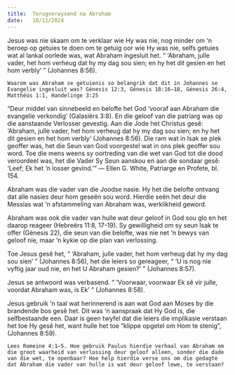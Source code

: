 ```yaml
---
title:  Terugverwysend na Abraham
date:   10/11/2024
---
```


Jesus was nie skaam om te verklaar wie Hy was nie, nog minder om ‘n beroep op getuies te doen om te getuig oor wie Hy was nie, selfs getuies wat al lankal oorlede was, wat Abraham ingesluit het. “ ‘Abraham, julle vader, het hom verheug dat hy my dag sou sien; en hy het dit gesien en het hom verbly’ ” (Johannes 8:56).

`Waarom was Abraham se getuienis so belangrik dat dit in Johannes se Evangelie ingesluit was? Génesis 12:3, Génesis 18:16–18, Génesis 26:4, Matthéüs 1:1, Handelinge 3:25`

“Deur middel van sinnebeeld en belofte het God ‘vooraf aan Abraham die evangelie verkondig’ (Galasiërs 3:8). En die geloof van die patriarg was op die aanstaande Verlosser gevestig. Aan die Jode het Christus gesê: ‘Abraham, julle vader, het hom verheug dat hy my dag sou sien; en hy het dit gesien en het hom verbly’ (Johannes 8:56). Die ram wat in Isak se plek geoffer was, het die Seun van God voorgestel wat in ons plek geoffer sou word. Toe die mens weens sy oortreding van die wet van God tot die dood veroordeel was, het die Vader Sy Seun aanskou en aan die sondaar gesê: ‘Leef; Ek het ‘n losser gevind.’” — Ellen G. White, Patriarge en Profete, bl. 154.

Abraham was die vader van die Joodse nasie. Hy het die belofte ontvang dat alle nasies deur hom geseën sou word. Hierdie seën het deur die Messías wat ‘n afstammeling van Abraham was, werklikheid geword.

Abraham was ook die vader van hulle wat deur geloof in God sou glo en het daarop reageer (Hebreërs 11:8, 17-19). Sy gewilligheid om sy seun Isak te offer (Génesis 22), die seun van die belofte, was nie net ‘n bewys van geloof nie, maar ‘n kykie op die plan van verlossing.

Toe Jesus gesê het, “ ‘Abraham, julle vader, het hom verheug dat hy my dag sou sien’ ” (Johannes 8:56), het die leiers so gereageer, “ ‘U is nog nie vyftig jaar oud nie, en het U Abraham gesien?’ ” (Johannes 8:57).

Jesus se antwoord was verbasend. “ ‘Voorwaar, voorwaar Ek sê vir julle, voordat Abraham was, is Ek’ ” (Johannes 8:58).

Jesus gebruik ‘n taal wat herinnerend is aan wat God aan Moses by die brandende bos gesê het. Dit was ‘n aanspraak dat Hy God is, die selfbestaande een. Daar is geen twyfel dat die leiers die implikasie verstaan het toe Hy gesê het, want hulle het toe “klippe opgetel om Hom te stenig”, (Johannes 8:59).

`Lees Romeine 4:1–5. Hoe gebruik Paulus hierdie verhaal van Abraham om die groot waarheid van verlossing deur geloof alleen, sonder die dade van die wet, te openbaar? Hoe help hierdie verse ons om die gedagte dat Abraham die vader van hulle is wat deur geloof lewe, te verstaan?`